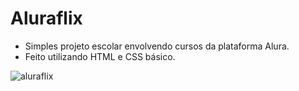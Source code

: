 # Aluraflix

- Simples projeto escolar envolvendo cursos da plataforma Alura.
- Feito utilizando HTML e CSS básico.

![aluraflix](https://github.com/user-attachments/assets/4762d453-55a3-4e09-aa77-26f232279400)

